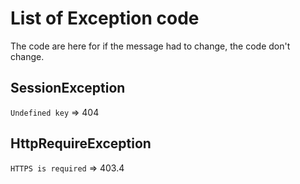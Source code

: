 # List of Exception code

The code are here for if the message had to change, the code don't change.

## SessionException

`Undefined key` => 404

## HttpRequireException

`HTTPS is required` => 403.4
